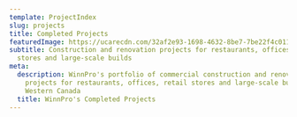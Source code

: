 ```yaml
---
template: ProjectIndex
slug: projects
title: Completed Projects
featuredImage: https://ucarecdn.com/32af2e93-1698-4632-8be7-7be22f4c0116/-/crop/3517x1499/297,0/-/preview/-/enhance/8/
subtitle: Construction and renovation projects for restaurants, offices, retail
  stores and large-scale builds
meta:
  description: WinnPro's portfolio of commercial construction and renovation
    projects for restaurants, offices, retail stores and large-scale builds in
    Western Canada
  title: WinnPro's Completed Projects
---
```


